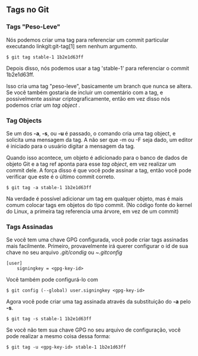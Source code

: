 ﻿## Tags no Git  ##

### Tags "Peso-Leve"  ###

Nós podemos criar uma tag para referenciar um commit particular executando 
linkgit:git-tag[1] sem nenhum argumento.

    $ git tag stable-1 1b2e1d63ff

Depois disso, nós podemos usar a tag 'stable-1' para referenciar o commit 1b2e1d63ff.    

Isso cria uma tag "peso-leve", basicamente um branch que nunca se altera.
Se você também gostaria de incluir um comentário com a tag, e possivelmente 
assinar criptograficamente, então em vez disso nós podemos criar um *tag object* .

### Tag Objects ###

Se um dos **-a**, **-s**, ou **-u <key-id>** é passado, o comando cria uma tag 
object, e solicita uma mensagem da tag. A não ser que -m <msg> ou -F <arquivo> 
seja dado, um editor é iniciado para o usuário digitar a mensagem da tag.

Quando isso acontece, um objeto é adicionado para o banco de dados de objeto 
Git e a tag ref aponta para esse _tag object_, em vez realizar um commit dele.
A força disso é que você pode assinar a tag, então você pode verificar que 
este é o último commit correto.

    $ git tag -a stable-1 1b2e1d63ff

Na verdade é possível adicionar um tag em qualquer objeto, mas é mais comum 
colocar tags em objetos do tipo commit. (No código fonte do kernel do Linux, a 
primeira tag referencia uma árvore, em vez de um commit)   

### Tags Assinadas ###

Se você tem uma chave GPG configurada, você pode criar tags assinadas mais 
facilmente. Primeiro, provavelmente irá querer configurar o id de sua chave no 
seu arquivo _.git/condig_ ou _~.gitconfig_

    [user]
        signingkey = <gpg-key-id>
        
Você também pode configurá-lo com

    $ git config (--global) user.signingkey <gpg-key-id>
    
Agora você pode criar uma tag assinada através da substituição do **-a** 
pelo **-s**.

    $ git tag -s stable-1 1b2e1d63ff

Se você não tem sua chave GPG no seu arquivo de configuração, você pode 
realizar a mesmo coisa dessa forma:    
    
    $ git tag -u <gpg-key-id> stable-1 1b2e1d63ff